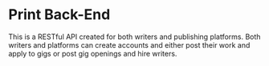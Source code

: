 # Print Back-End

This is a RESTful API created for both writers and publishing platforms. Both writers and platforms can create accounts and either post their work and apply to gigs or post gig openings and hire writers.


